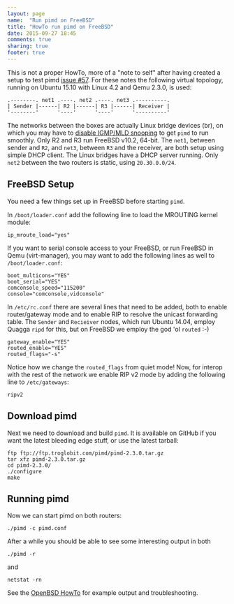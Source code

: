 ```yaml
---
layout: page
name:  "Run pimd on FreeBSD"
title: "HowTo run pimd on FreeBSD"
date: 2015-09-27 18:45
comments: true
sharing: true
footer: true
---
```


This is not a proper HowTo, more of a "note to self" after having
created a setup to test pimd [issue #57][issue].  For these notes the
following virtual topology, running on Ubuntu 15.10 with Linux 4.2 and
Qemu 2.3.0, is used:

    .--------. net1 .----. net2 .----. net3 .----------.
    | Sender |------| R2 |------| R3 |------| Receiver |
    '--------'      '----'      '----'      '----------'

The networks between the boxes are actually Linux bridge devices (br),
on which you may have to [disable IGMP/MLD snooping][igmp] to get `pimd`
to run smoothly.  Only R2 and R3 run FreeBSD v10.2, 64-bit.  The `net1`,
between sender and `R2`, and `net3`, between `R3` and the receiver, are
both setup using simple DHCP client.  The Linux bridges have a DHCP
server running.  Only `net2` between the two routers is static, using
`20.30.0.0/24`.


## FreeBSD Setup

You need a few things set up in FreeBSD before starting `pimd`.

In `/boot/loader.conf` add the following line to load the MROUTING
kernel module:

    ip_mroute_load="yes"

If you want to serial console access to your FreeBSD, or run FreeBSD in
Qemu (virt-manager), you may want to add the following lines as well to
`/boot/loader.conf`:

    boot_multicons="YES"
    boot_serial="YES"
    comconsole_speed="115200"
    console="comconsole,vidconsole"

In `/etc/rc.conf` there are several lines that need to be added, both to
enable router/gateway mode and to enable RIP to resolve the unicast
forwarding table.  The `Sender` and `Recieiver` nodes, which run
Ubuntu 14.04, employ Quagga `ripd` for this, but on FreeBSD we employ
the god 'ol `routed` :-)

    gateway_enable="YES"
    routed_enable="YES"
    routed_flags="-s"

Notice how we change the `routed_flags` from quiet mode! Now, for
interop with the rest of the network we enable RIP v2 mode by adding the
following line to `/etc/gateways`:

    ripv2


## Download pimd

Next we need to download and build `pimd`.  It is available on GitHub if
you want the latest bleeding edge stuff, or use the latest tarball:

    ftp ftp://ftp.troglobit.com/pimd/pimd-2.3.0.tar.gz
    tar xfz pimd-2.3.0.tar.gz
    cd pimd-2.3.0/
    ./configure
    make


## Running pimd

Now we can start pimd on both routers:

    ./pimd -c pimd.conf

After a while you should be able to see some interesting output in both

    ./pimd -r

and

    netstat -rn

See the [OpenBSD HowTo](/howto-run-pimd-on-openbsd.html) for example
output and troubleshooting.

[issue]: https://github.com/troglobit/pimd/issues/57
[igmp]:  /multicast-howto.html#roll-your-own
